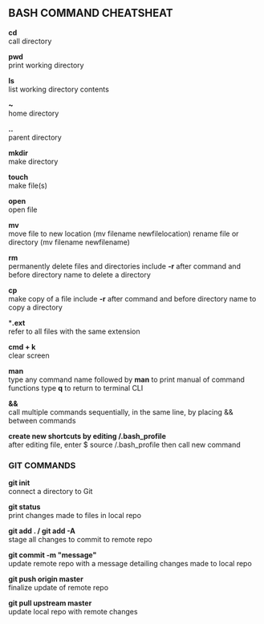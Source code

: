 ## BASH COMMAND CHEATSHEAT
**cd**  
 call directory

**pwd**  
 print working directory

**ls**  
 list working directory contents

**~**  
 home directory

**..**  
 parent directory

**mkdir**  
 make directory

**touch**  
 make file(s)

**open**  
 open file

**mv**  
 move file to new location (mv filename newfilelocation)
 rename file or directory (mv filename newfilename)

**rm**  
 permanently delete files and directories
 include **-r** after command and before directory name to delete a directory

**cp**  
 make copy of a file
 include **-r** after command and before directory name to copy a directory

***.ext**  
 refer to all files with the same extension

**cmd + k**  
 clear screen 

**man**  
 type any command name followed by **man** to print manual of command functions
 type **q** to return to terminal CLI

**&&**  
 call multiple commands sequentially, in the same line, by placing && between commands

**create new shortcuts by editing /.bash_profile**  
 after editing file, enter $ source /.bash_profile
 then call new command

### GIT COMMANDS

**git init**  
 connect a directory to Git

**git status**  
 print changes made to files in local repo

**git add . / git add -A**  
  stage all changes to commit to remote repo

**git commit -m "message"**  
 update remote repo with a message detailing changes made to local repo

**git push origin master**  
 finalize update of remote repo

**git pull upstream master**  
 update local repo with remote changes



